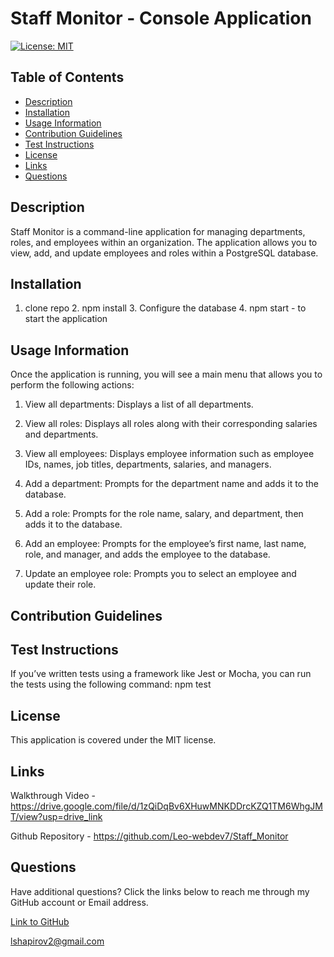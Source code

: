 # Staff Monitor - Console Application

[![License: MIT](https://img.shields.io/badge/License-MIT-yellow.svg)](https://opensource.org/licenses/MIT)

## Table of Contents

* [Description](#description)
* [Installation](#installation)
* [Usage Information](#usage-information)
* [Contribution Guidelines](#contribution-guidelines)
* [Test Instructions](#test-instructions)
* [License](#license)
* [Links](#links)
* [Questions](#questions)

## Description

Staff Monitor is a command-line application for managing departments, roles, and employees within an organization. The application allows you to view, add, and update employees and roles within a PostgreSQL database.

## Installation

1. clone repo 2. npm install 3. Configure the database 4. npm start - to start the application

## Usage Information

Once the application is running, you will see a main menu that allows you to perform the following actions:

1. View all departments: Displays a list of all departments.

2. View all roles: Displays all roles along with their corresponding salaries and departments.

3. View all employees: Displays employee information such as employee IDs, names, job titles, departments, salaries, and managers.

4. Add a department: Prompts for the department name and adds it to the database.

5. Add a role: Prompts for the role name, salary, and department, then adds it to the database.

6. Add an employee: Prompts for the employee’s first name, last name, role, and manager, and adds the employee to the database.

7. Update an employee role: Prompts you to select an employee and update their role.



## Contribution Guidelines



## Test Instructions

If you’ve written tests using a framework like Jest or Mocha, you can run the tests using the following command: npm test

## License

This application is covered under the MIT license.

## Links 

Walkthrough Video - https://drive.google.com/file/d/1zQiDqBv6XHuwMNKDDrcKZQ1TM6WhgJMT/view?usp=drive_link

Github Repository - https://github.com/Leo-webdev7/Staff_Monitor

## Questions

Have additional questions? Click the links below to reach me through my GitHub account or Email address.

[Link to GitHub](https://github.com/Leo-webdev7)

<a href="mailto:lshapirov2@gmail.com">lshapirov2@gmail.com</a>

